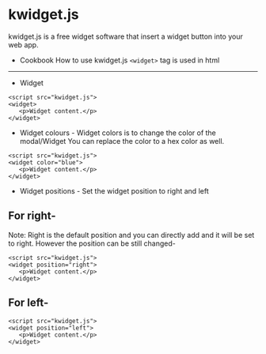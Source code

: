 # kwidget.js
kwidget.js is a free widget software that insert a widget button into your web app.
- Cookbook
How to use kwidget.js
`<widget>` tag is used in html
---------------------------------------------
- Widget
```
<script src="kwidget.js">
<widget>
   <p>Widget content.</p>
</widget>
```
- Widget colours -
Widget colors is to change the color of the modal/Widget
You can replace the color to a hex color as well.
```
<script src="kwidget.js">
<widget color="blue">
   <p>Widget content.</p>
</widget>
```
- Widget positions -
Set the widget position to right and left
## For right-
Note: Right is the default position and you can directly add <widget> and it will be set to right. However the position can be still changed-
```
<script src="kwidget.js">
<widget position="right">
   <p>Widget content.</p>
</widget>
```
## For left-
```
<script src="kwidget.js">
<widget position="left">
   <p>Widget content.</p>
</widget>
```

